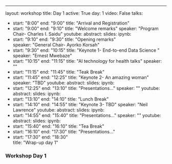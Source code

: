---
layout: workshop
title: Day 1
active: True
day: 1
video: False
talks:
- start: "8:00"
  end: "9:00"
  title: "Arrival and Registration"
- start: "9:00"
  end: "9:10"
  title: "Welcome remarks"
  speaker: "Program Chair- Charles I. Saidu"
  youtube:
  abstract:
  slides:
  ipynb:
- start: "9:10"
  end: "9:30"
  title: "Opening remarks"  
  speaker: "General Chair- Ayorko Korsah"
- start: "9:30"
  end: "10:15"
  title: "Keynote 1- End-to-end Data Science "
  speaker: "Ernest Mwebaze"  
- start: "10:15"
  end: "11:15"
  title: "AI technology for health talks"
  speaker: ""
- start: "11:15"
  end: "11:45"
  title: "Teak Break"
- start: "11:45"
  end: "12:25"
  title: "Keynote 2- An amazing woman"
  speaker: "TBD"
  youtube:
  abstract:
  slides: 
  ipynb:  
- start: "12:25"
  end: "13:10"
  title: "Presentations..."
  speaker: ""
  youtube:
  abstract:
  slides: 
  ipynb:    
- start: "13:10"
  end: "14:10"
  title: "Lunch Break"
- start: "14:10"
  end: "14:55"
  title: "Keynote 3- TBD"
  speaker: "Neil Lawrence"
  youtube:
  abstract:
  slides: 
  ipynb:  
- start: "14:55"
  end: "15:40"
  title: "Presentations..."
  speaker: ""
  youtube:
  abstract:
  slides:
  ipynb:  
- start: "15:40"
  end: "16:10"
  title: "Tea Break"
- start: "16:10"
  end: "17:30"
  title: "Presentations..."
- start: "17:30"
  end: "18:30"  
  title: "Wrap-up day 1"

<h3> <b>Workshop Day 1 </b></h3>
